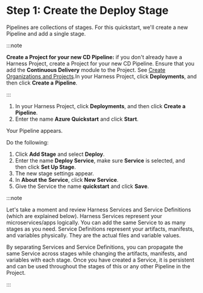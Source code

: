 # Step 1: Create the Deploy Stage

Pipelines are collections of stages. For this quickstart, we'll create a new Pipeline and add a single stage.

:::note

**Create a Project for your new CD Pipeline:** if you don't already have a Harness Project, create a Project for your new CD Pipeline. Ensure that you add the **Continuous Delivery** module to the Project. See [Create Organizations and Projects](../../../platform/organizations-and-projects/create-an-organization.md).In your Harness Project, click **Deployments**, and then click **Create a** **Pipeline**.

:::

1. In your Harness Project, click **Deployments**, and then click **Create a Pipeline**.
2. Enter the name **Azure Quickstart** and click **Start**.

  Your Pipeline appears.

  Do the following:

1. Click **Add Stage** and select **Deploy**.
2. Enter the name **Deploy Service**, make sure **Service** is selected, and then click **Set Up Stage**.
3. The new stage settings appear.
4. In **About the** **Service**, click **New Service**.
5. Give the Service the name **quickstart** and click **Save**.

:::note

Let's take a moment and review Harness Services and Service Definitions (which are explained below). Harness Services represent your microservices/apps logically. You can add the same Service to as many stages as you need. Service Definitions represent your artifacts, manifests, and variables physically. They are the actual files and variable values. 

By separating Services and Service Definitions, you can propagate the same Service across stages while changing the artifacts, manifests, and variables with each stage. Once you have created a Service, it is persistent and can be used throughout the stages of this or any other Pipeline in the Project.

::: 

